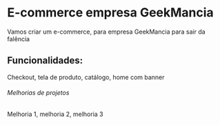 # E-commerce empresa GeekMancia

Vamos criar um e-commerce, para empresa GeekMancia para sair da falência

## Funcionalidades:

Checkout, tela de produto, catálogo, home com banner

###### Melhorias de projetos

Melhoria 1, melhoria 2, melhoria 3